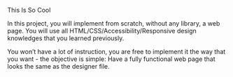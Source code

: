 <!DOCTYPE html>
<html lang="en">

<head>
    <title> Description: </title>
    <meta charset="utf-8">
</head>

<body>
    <p>This Is So Cool</p>
</body>

</html>
<title> Description: </title>
In this project, you will implement from scratch, without any library, a web page. You will use all HTML/CSS/Accessibility/Responsive design knowledges that you learned previously.

You won’t have a lot of instruction, you are free to implement it the way that you want - the objective is simple: Have a fully functional web page that looks the same as the designer file.